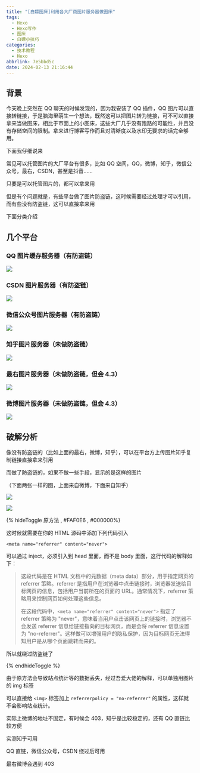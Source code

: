 ```yaml
---
title: "[白嫖图床]利用各大厂商图片服务器做图床"
tags:
  - Hexo
  - Hexo写作
  - 图床
  - 白嫖小技巧
categories:
  - 技术教程
  - Hexo
abbrlink: 7e5bbd5c
date: 2024-02-13 21:16:44
---
```


## 背景

今天晚上突然在 QQ 聊天的时候发现的，因为我安装了 QQ 插件，QQ 图片可以直接转链接，于是脑海里萌生一个想法，既然这可以把图片转为链接，可不可以直接拿来当做图床，相比于市面上的小图床，这些大厂几乎没有跑路的可能性，并且没有存储空间的限制。拿来进行博客写作而且对清晰度以及水印无要求的话完全够用。

下面我仔细说来

常见可以托管图片的大厂平台有很多，比如 QQ 空间，QQ，微博，知乎，微信公众号，最右，CSDN，甚至是抖音……

只要是可以托管图片的，都可以拿来用

但是有个问题就是，有些平台做了图片防盗链，这时候需要经过处理才可以引用，而有些没有防盗链，这可以直接拿来用

下面分类介绍

## 几个平台

### QQ 图片缓存服务器（有防盗链）

![](https://gchat.qpic.cn/gchatpic_new/0/0-0-072D3866B4C29929A881EDCDD616FCBE/0)

### CSDN 图片服务器（有防盗链）

![](https://img-blog.csdnimg.cn/img_convert/e4385c18ded556a08bca113fbc130aa8.jpeg#/)

### 微信公众号图片服务器（有防盗链）

![](https://mmbiz.qpic.cn/mmbiz_png/USCMTrw0fX0ia3ibf3JOJBicFQtntuPcaLf2bywtZCsZPZhzAzQqEK9dNLlZZxbRlDNwnzzmXJ79c0e4lBiag1PLWA/640?wx_fmt=png&from=appmsg&wxfrom=5&wx_lazy=1&wx_co=1)

### 知乎图片服务器（未做防盗链）

![](https://pic1.zhimg.com/80/v2-2f2e04db9d0391bbdbacd369c1e78bdc_720w.webp?source=2c26e567)

### 最右图片服务器（未做防盗链，但会 4.3）

![](http://web-f01.izuiyou.com../img/webp/id/2341452572/sz/src?auth_key=1707831600-0-0-b19cf47f3c1dd77b4fe883a0b15b5405)



### 微博图片服务器（未做防盗链，但会 4.3）

![](https://wx1.sinaimg.cn/large/6148b630ly1hkhmvx03moj20q814541f.jpg)

## 破解分析

像没有防盗链的（比如上面的最右，微博，知乎），可以在平台方上传图片知乎复制链接直接拿来引用

而做了防盗链的，如果不做一些手段，显示的是这样的图片

（下面两张一样的图，上面来自微博，下面来自知乎）

![](https://wx4.sinaimg.cn/mw690/008zWmpDly1hms5ucr60sj30mq0exq4s.jpg)

![](https://picx.zhimg.com/80/v2-b3cdc8c08aae0e870ce84f93a4395ca1_720w.png)

{% hideToggle 原方法 , #FAF0E6 , #000000%}

这时候就需要在你的 HTML 源码中添加下列代码引入

```
<meta name="referrer" content="never">
```

可以通过 inject，必须引入到 head 里面，而不是 body 里面，这行代码的解释如下：

> 这段代码是在 HTML 文档中的元数据（meta data）部分，用于指定网页的 referrer 策略。referrer 是指用户在浏览器中点击链接时，浏览器发送给目标网页的信息，包括用户当前所在的页面的 URL。通常情况下，referrer 策略用来控制网页如何处理这些信息。
>
> 在这段代码中，`<meta name="referrer" content="never">` 指定了 referrer 策略为 "never"，意味着当用户点击该网页上的链接时，浏览器不会发送 referrer 信息给链接指向的目标网页，而是会将 referrer 信息设置为 "no-referrer"。这样做可以增强用户的隐私保护，因为目标网页无法得知用户是从哪个页面跳转而来的。

所以就绕过防盗链了

{% endhideToggle %}

由于原方法会导致站点统计等的数据丢失，经过吾爱大佬的解释，可以单独用图片的 img 标签

可以直接给 `<img>` 标签加上 `referrerpolicy = "no-referrer"` 的属性，这样就不会影响站点统计。

实际上微博的地址不固定，有时候会 403，知乎是比较稳定的，还有 QQ 直链比较方便

实测知乎可用

QQ 直链，微信公众号，CSDN 绕过后可用

最右微博会遇到 403

